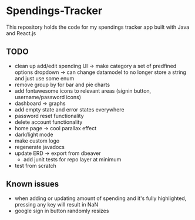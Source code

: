 # Spendings-Tracker
This repository holds the code for my spendings tracker app built with Java and React.js

## TODO
- clean up add/edit spending UI -> make category a set of predfined options dropdown -> can change datamodel to no longer store a string and just use some enum
- remove group by for bar and pie charts
- add fontawesome icons to relevant areas (signin button, username/password icons)
- dashboard -> graphs
- add empty state and error states everywhere
- password reset functionality
- delete account functionality
- home page -> cool parallax effect
- dark/light mode
- make custom logo
- regenerate javadocs
- update ERD -> export from dbeaver
  - add junit tests for repo layer at minimum
- test from scratch

## Known issues
- when adding or updating amount of spending and it's fully highlighted, pressing any key will result in NaN
- google sign in button randomly resizes
